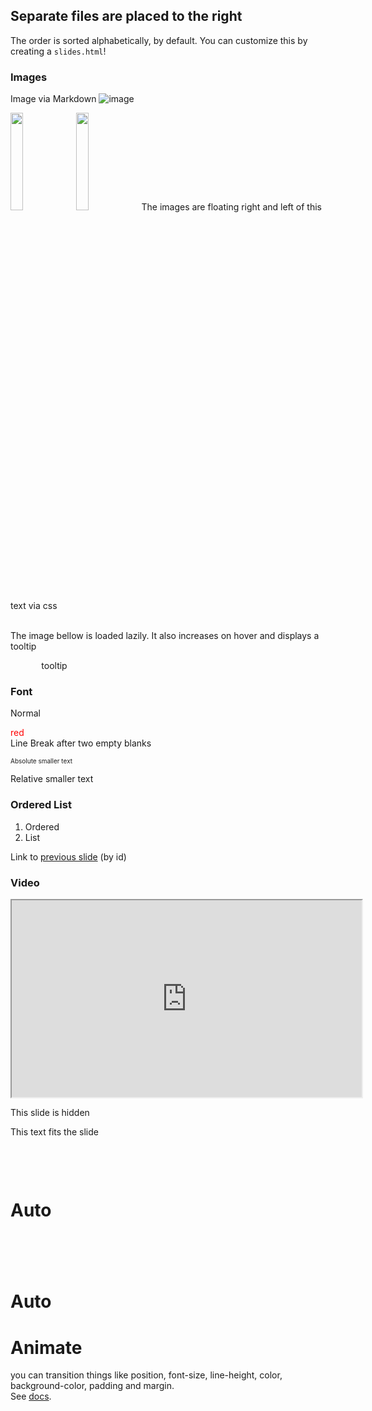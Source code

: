 ## Separate files are placed to the right

The order is sorted alphabetically, by default. 
You can customize this by creating a `slides.html`!



### Images

<!-- .slide: data-background-image="dist/theme/images/logo.png" data-background-size="50%" -->
<!-- .slide: style="text-align: left;" -->
 
Image via Markdown
![image](dist/theme/images/logo1.png)

<img src="dist/theme/images/logo1.png" class="floatLeft" width=20% />
<img src="dist/theme/images/logo1.png" class="floatRight" width=20% />
The images are floating right and left of this text via css
<br/>
<br/>

The image bellow is loaded lazily. It also increases on hover and displays a tooltip

<a class="tooltip-bellow">
  <img data-src="dist/theme/images/logo3.png" width="9%" class="zoom1-5x"/>
  <span class="tooltip-bellow-text">tooltip</span>
</a>



### Font
<!-- .slide: id="font" -->

Normal

<font color="red">red</font>  
Line Break after two empty blanks

<font size="1">Absolute smaller text</font> 

Relative smaller text <!-- .element: style="font-size: 40%" -->



### Ordered List

1. Ordered
1. List


Link to [previous slide](#font) (by id)



### Video


<iframe width="560" height="315" src="https://www.youtube.com/embed/4ht22ReBjno" allow="encrypted-media" allowfullscreen></iframe>



<!-- .slide: data-visibility="hidden"  id="hidden" -->
This slide is hidden



<p class="r-fit-text">This text fits the slide</p>



<!-- .slide: data-auto-animate id="animate" -->
<h1 style="margin-top: 100px;">Auto</h1>
<h1 style="opacity: 0;">Animate</h1>
<p style="opacity: 0;"></p>



<!-- .slide: data-auto-animate  -->
<h1>Auto</h1>
<h1>Animate</h1>
<p> you can transition things like position, font-size, line-height, color, background-color, padding and margin.<br/>
See <a href="https://revealjs.com/auto-animate/">docs</a>.</p>
